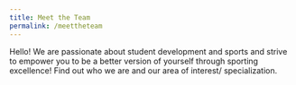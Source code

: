 ```yaml
---
title: Meet the Team
permalink: /meettheteam
---
```

Hello! We are passionate about student development and sports and strive to empower you to be a better version of yourself through sporting excellence! Find out who we are and our area of interest/ specialization.

